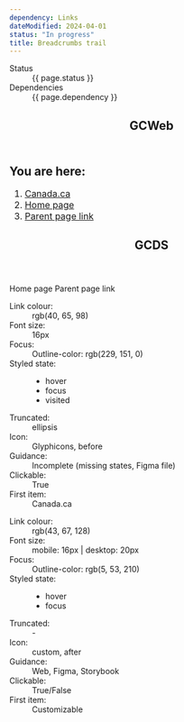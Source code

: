 ```yaml
---
dependency: Links
dateModified: 2024-04-01
status: "In progress"
title: Breadcrumbs trail
---
```

<dl class="dl-horizontal brdr-0">
  <dt>Status</dt>
  <dd><span class="label label-warning mrgn-lft-sm">{{ page.status }}</span></dd>
  <dt>Dependencies</dt>
  <dd><span class="label label-info mrgn-lft-sm">{{ page.dependency }}</span></dd>
</dl>
<div class="row wb-eqht">
  <div class="col-md-6">
    <section class="panel panel-default hght-inhrt">
      <header class="panel-heading"><h2 class="panel-title">GCWeb</h2></header>
      <div class="panel-body">
        <nav id="wb-bc" property="breadcrumb">
          <h2>You are here:</h2>
          <ol class="breadcrumb" typeof="BreadcrumbList" style="font-size: 16px">
            <li property="itemListElement" typeof="ListItem">
              <a property="item" typeof="WebPage" href="https://www.canada.ca/en.html">
                <span property="name">Canada.ca</span>
              </a>
              <meta property="position" content="1">
            </li>
            <li property="itemListElement" typeof="ListItem">
              <a property="item" typeof="WebPage" href="#">
                <span property="name">Home page</span>
              </a>
              <meta property="position" content="2">
            </li>
            <li property="itemListElement" typeof="ListItem">
              <a property="item" typeof="WebPage" href="#">
                <span property="name">Parent page link</span>
              </a>
              <meta property="position" content="3">
            </li>
          </ol>
        </nav>
      </div>
    </section>
  </div>
  <div class="col-md-6">
    <section class="panel panel-default hght-inhrt">
      <header class="panel-heading"><h2 class="panel-title">GCDS</h2></header>
      <div class="panel-body">
        <gcds-breadcrumbs>
          <gcds-breadcrumbs-item href="#">Home page</gcds-breadcrumbs-item>
          <gcds-breadcrumbs-item href="#">Parent page link</gcds-breadcrumbs-item>
        </gcds-breadcrumbs>
      </div>
    </section>
  </div>
</div>
<div class="row">
  <div class="col-md-6">
    <dl>
      <dt>Link colour:</dt>
      <dd>rgb(40, 65, 98)</dd>
      <dt>Font size:</dt>
      <dd>16px</dd>
      <dt>Focus:</dt>
      <dd>Outline-color: rgb(229, 151, 0)</dd>
      <dt>Styled state:</dt>
      <dd>
        <ul>
          <li>hover</li>
          <li>focus</li>
          <li>visited</li>
        </ul>
      </dd>
      <dt>Truncated:</dt>
      <dd>ellipsis</dd>
      <dt>Icon:</dt>
      <dd>Glyphicons, before</dd>
      <dt>Guidance:</dt>
      <dd>Incomplete (missing states, Figma file)</dd>
      <dt>Clickable:</dt>
      <dd>True</dd>
      <dt>First item:</dt>
      <dd>Canada.ca</dd>
    </dl>
  </div>
  <div class="col-md-6">
    <dl>
      <dt>Link colour:</dt>
      <dd>rgb(43, 67, 128)</dd>
      <dt>Font size:</dt>
      <dd> mobile: 16px | desktop: 20px</dd>
      <dt>Focus:</dt>
      <dd>Outline-color: rgb(5, 53, 210)</dd>
      <dt>Styled state:</dt>
      <dd>
        <ul>
          <li>hover</li>
          <li>focus</li>
        </ul>
      </dd>
      <dt>Truncated:</dt>
      <dd>-</dd>
      <dt>Icon:</dt>
      <dd>custom, after</dd>
      <dt>Guidance:</dt>
      <dd>Web, Figma, Storybook</dd>
      <dt>Clickable:</dt>
      <dd>True/False</dd>
      <dt>First item:</dt>
      <dd>Customizable</dd>
    </dl>  
  </div>
</div>
